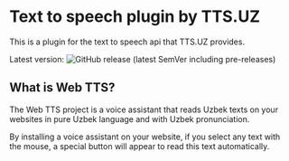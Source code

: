 # Text to speech plugin by TTS.UZ

This is a plugin for the text to speech api that TTS.UZ provides.

Latest version: ![GitHub release (latest SemVer including pre-releases)](https://img.shields.io/github/v/release/Quantic-Uz/web-tts?)

## What is Web TTS?

The Web TTS project is a voice assistant that reads Uzbek texts on your websites in pure Uzbek language and with Uzbek pronunciation.

By installing a voice assistant on your website, if you select any text with the mouse, a special button will appear to read this text automatically.

<!-- # TTS.uz-package

##Bu plugindan o'zizdi vue3/react/angular kabi loyihalarizga qo'llashiz mumkin.

Plugindan foydalanishni shartlari 

1) Siz http://cabinet.tts.uz/ saytda ro'yxatdan o'tishingiz kerak.
2) Siz loyihalar bo'limidan o'zizgizni loyihangizni qo'shishingiz talab etiladi.
3) Loyihagizni qo'shganizdan so'ng, tts.uz sizga loyihangiz uchun loyiha_id beradi uni nusxalab olishingiz kerak.

###Info: TTS.uz plugini haqida to'liq ma'lumotlarni documentation bo'limidan olishingiz mumkin.

## vue 2/vue 3 loyihalar uchun foydanalanish 

###1. ttsPlugin functionni tts.uz package import qilib olishingiz kerak


###2. Siz TTS.uz dashboardan nusxalagan loyiha_id ttsPlugin(loyiha_id) kabi ishlatishingiz mumkin.

import { createApp } from 'vue';
import ttsPlugin from 'tts.uz';
import App from './App.vue';

const API_KEY = string;

createApp(App)
.use(ttsPlugin(API_KEY))
.mount('#app'); -->

